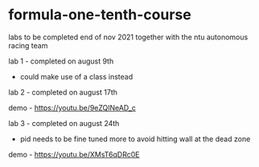# formula-one-tenth-course

labs to be completed end of nov 2021 together with the ntu autonomous racing team

lab 1 - completed on august 9th

- could make use of a class instead

lab 2 - completed on august 17th

demo - https://youtu.be/9eZQlNeAD_c
    
lab 3 - completed on august 24th

- pid needs to be fine tuned more to avoid hitting wall at the dead zone

demo - https://youtu.be/XMsT6qDRc0E
